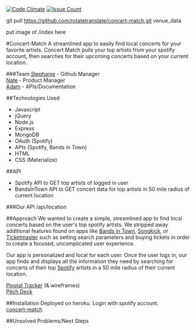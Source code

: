 [![Code Climate](https://codeclimate.com/github/stephaniewilkinson/concert-match/badges/gpa.svg)](https://codeclimate.com/github/stephaniewilkinson/concert-match)
[![Issue Count](https://codeclimate.com/github/stephaniewilkinson/concert-match/badges/issue_count.svg)](https://codeclimate.com/github/stephaniewilkinson/concert-match)

git pull https://github.com/rotatetranslate/concert-match.git venue_data

put image of /index here

#Concert-Match
A streamlined app to easily find local concerts for your favorite artists. Concert Match pulls your top artists from your spotify account, then searches for their upcoming concerts based on your current location.

###Team
[Stephanie](https://github.com/stephaniewilkinson) - Github Manager  
[Nate](https://github.com/pnguye11) - Product Manager  
[Adam](https://github.com/rotatetranslate/) - APIs/Documentation 

##Technologies Used
* Javascript
* jQuery
* Node.js
* Express
* MongoDB
* OAuth (Spotify)
* APIs (Spotify, Bands in Town)
* HTML
* CSS (Materialize)

##API
* Spotify API to GET top artists of logged in user
* BandsInTown API to GET concert data for top artists in 50 mile radius of current location

###Our API
/api/location

##Approach
We wanted to create a simple, streamlined app to find local concerts based on the user's top spotify artists. We stripped away additional features found on apps like [Bands in Town](http://news.bandsintown.com/home), [Songkick](http://www.songkick.com/), or [Ticketmaster](http://www.ticketmaster.com/) such as setting search parameters and buying tickets in order to create a focused, uncomplicated user experience.

Our app is personalized and local for each user. Once the user logs in, our app finds and displays all the information they need by searching for concerts of their top [Spotify](https://www.spotify.com/us/) artists in a 50 mile radius of their current location.

	
[Pivotal Tracker](https://www.pivotaltracker.com/n/projects/1162624) (& wireframes)  
[Pitch Deck](https://github.com/rotatetranslate/concert-match/blob/master/Concert%20Match%20Pitch%20Deck.pdf)  

##Installation
Deployed on heroku. Login with spotify account.  
[concert-match](http://concert-match.herokuapp.com)

##Unsolved Problems/Next Steps
